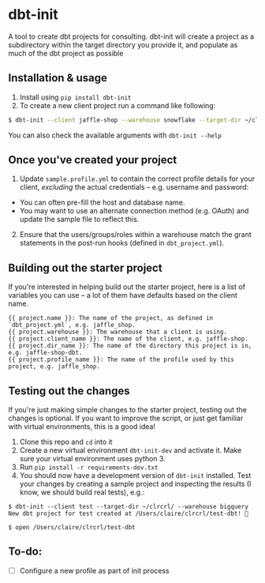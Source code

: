 # dbt-init
A tool to create dbt projects for consulting.
dbt-init will create a project as a subdirectory within the target directory you
provide it, and populate as much of the dbt project as possible

## Installation & usage
1. Install using `pip install dbt-init`
2. To create a new client project run a command like following:
```bash
$ dbt-init --client jaffle-shop --warehouse snowflake --target-dir ~/clients/
```
You can also check the available arguments with `dbt-init --help`

## Once you've created your project
1. Update `sample.profile.yml` to contain the correct profile details for your
client, _excluding_ the actual credentials – e.g. username and password:
 * You can often pre-fill the host and database name.
 * You may want to use an alternate connection method (e.g. OAuth) and update
 the sample file to reflect this.
2. Ensure that the users/groups/roles within a warehouse match the grant
statements in the post-run hooks (defined in `dbt_project.yml`).

## Building out the starter project
If you're interested in helping build out the starter project, here is a list of
variables you can use – a lot of them have defaults based on the client name.
```
{{ project.name }}: The name of the project, as defined in `dbt_project.yml`, e.g. jaffle_shop.
{{ project.warehouse }}: The warehouse that a client is using.
{{ project.client_name }}: The name of the client, e.g. jaffle-shop.
{{ project.dir_name }}: The name of the directory this project is in, e.g. jaffle-shop-dbt.
{{ project.profile_name }}: The name of the profile used by this project, e.g. jaffle_shop.
```

## Testing out the changes
If you're just making simple changes to the starter project, testing out the
changes is optional. If you want to improve the script, or just get familiar
with virtual environments, this is a good idea!
1. Clone this repo and `cd` into it
2. Create a new virtual environment `dbt-init-dev` and activate it. Make sure
your virtual environment uses python 3.
3. Run `pip install -r requirements-dev.txt`
4. You should now have a development version of `dbt-init` installed. Test your
changes by creating a sample project and inspecting the results (I know, we
should build real tests), e.g.:
```
$ dbt-init --client test --target-dir ~/clrcrl/ --warehouse bigquery
New dbt project for test created at /Users/claire/clrcrl/test-dbt! 🎉

$ open /Users/claire/clrcrl/test-dbt
```

## To-do:
- [ ] Configure a new profile as part of init process
